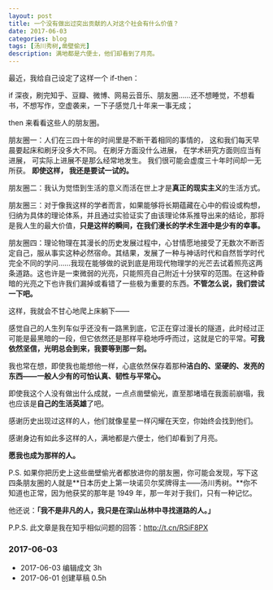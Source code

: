 ```yaml
---
layout: post
title: 一个没有做出过突出贡献的人对这个社会有什么价值？
date: 2017-06-03
categories: blog
tags: [汤川秀树,凿壁偷光]
description: 满地都是六便士，他们却看到了月亮。
---
```



最近，我给自己设定了这样一个 if-then：

if 深夜，刷完知乎、豆瓣、微博、网易云音乐、朋友圈……还不想睡觉，不想看书，不想写作，空虚袭来，一下子感觉几十年来一事无成；

then 来看看这些人的朋友圈。

朋友圈一：人们在三四十年的时间里是不断干着相同的事情的， 这和我们每天早晨要起床和刷牙没多大不同。 在刷牙方面没什么进展， 在学术研究方面则应当有进展， 可实际上进展不是那么经常地发生。 我们很可能会虚度三十年时间却一无所获。 **即使这样， 我还是要试一试的。**

朋友圈二：我认为觉悟到生活的意义而活在世上才是**真正的现实主义**的生活方式。

朋友圈三：对于像我这样的学者而言，如果能够将长期蕴藏在心中的假设或构想，归纳为具体的理论体系，并且通过实验证实了由该理论体系推导出来的结论，那将是我人生的最大价值，**只是这样的瞬间，在我们漫长的学术生涯中是少有的幸事。**

朋友圈四：理论物理在其漫长的历史发展过程中，心甘情愿地接受了无数次不断否定自己，服从事实这种必然宿命。其结果，发展了一种与神话时代和自然哲学时代完全不同的学问……我现在能够做的说到底是用现代物理学的光芒去试着照亮这两条道路。这也许是一束微弱的光亮，只能照亮自己附近十分狭窄的范围。在这种昏暗的光亮之下也许我们漏掉或看错了一些极为重要的东西。**不管怎么说，我们尝试一下吧。**

这样，我就会不甘心地爬上床躺下——

感觉自己的人生列车似乎还没有一路黑到底，它正在穿过漫长的隧道，此时经过正可能是最黑暗的一段，但它依然还是那样平稳地呼呼而过，这就是它的平常。**可我依然坚信，光明总会到来，我要等到那一刻。**

我也常在想，即使我也能想他一样，心底依然保存着那种**洁白的、坚硬的、发亮的东西——一般人少有的可怕认真、韧性与平常心。**

即使我这个人没有做出什么成就，一点点凿壁偷光，直至那堵墙在我面前崩塌，我也应该是**自己的生活英雄**了吧。

感谢历史出现过这样的人，他们就像星星一样闪耀在天空，你始终会找到他们。

感谢身边有如此多这样的人，满地都是六便士，他们却看到了月亮。

**愿我也成为那样的人。**

P.S. 如果你把历史上这些凿壁偷光者都放进你的朋友圈，你可能会发现，写下这四条朋友圈的人就是**日本历史上第一块诺贝尔奖牌得主——汤川秀树。**你不知道也正常，因为他获奖的那年是 1949 年，那一年对于我们，只有一种记忆。

他还说：**「我不是非凡的人，我只是在深山丛林中寻找道路的人。」**

P.P.S. 此文章是我在知乎相似问题的回答：http://t.cn/RSiF8PX


### 2017-06-03

- 2017-06-03 编辑成文 3h
- 2017-06-01 创建草稿 0.5h

